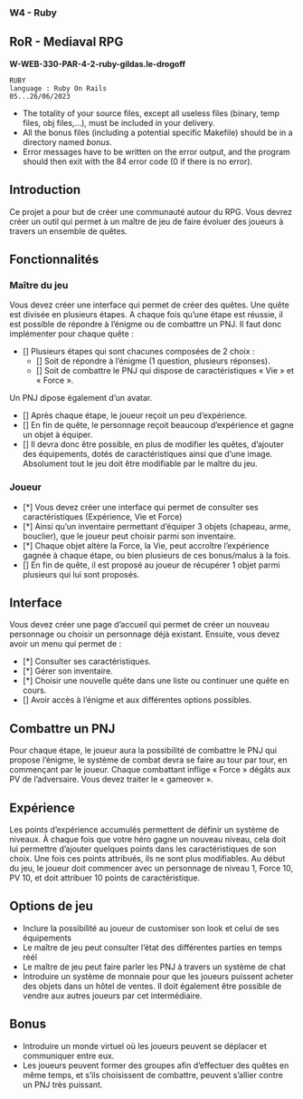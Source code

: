 ### W4 - Ruby

## RoR - Mediaval RPG

**W-WEB-330-PAR-4-2-ruby-gildas.le-drogoff**

```
RUBY
language : Ruby On Rails
05...26/06/2023
```

- The totality of your source files, except all useless files (binary, temp files, obj files,...), must be included in your delivery.
- All the bonus files (including a potential specific Makefile) should be in a directory named _bonus_.
- Error messages have to be written on the error output, and the program should then exit with the 84 error code (0 if there is no error).

## Introduction

Ce projet a pour but de créer une communauté autour du RPG. Vous devrez créer un outil qui permet à un maître de jeu de faire évoluer des joueurs à travers un ensemble de quêtes.

## Fonctionnalités

### Maître du jeu

Vous devez créer une interface qui permet de créer des quêtes. Une quête est divisée en plusieurs étapes. A chaque fois qu’une étape est réussie, il est possible de répondre à l’énigme ou de combattre un PNJ. Il faut donc implémenter pour chaque quête :

- [] Plusieurs étapes qui sont chacunes composées de 2 choix :
  - [] Soit de répondre à l’énigme (1 question, plusieurs réponses).
  - [] Soit de combattre le PNJ qui dispose de caractéristiques « Vie » et « Force ».

Un PNJ dipose également d’un avatar.

- [] Après chaque étape, le joueur reçoit un peu d’expérience. 
- [] En fin de quête, le personnage reçoit beaucoup d’expérience et gagne un objet à équiper. 
- [] Il devra donc être possible, en plus de modifier les quêtes, d’ajouter des équipements, dotés de caractéristiques ainsi que d’une image. 
Absolument tout le jeu doit être modifiable par le maître du jeu.

### Joueur

- [*] Vous devez créer une interface qui permet de consulter ses caractéristiques (Expérience, Vie et Force) 
- [*] Ainsi qu’un inventaire permettant d’équiper 3 objets (chapeau, arme, bouclier), que le joueur peut choisir parmi son inventaire. 
- [*] Chaque objet altère la Force, la Vie, peut accroître l’expérience gagnée à chaque étape, ou bien plusieurs de ces bonus/malus à la fois. 
- [] En fin de quête, il est proposé au joueur de récupérer 1 objet parmi plusieurs qui lui sont proposés.

## Interface

Vous devez créer une page d’accueil qui permet de créer un nouveau personnage ou choisir un personnage déjà existant. Ensuite, vous devez avoir un menu qui permet de :

- [*] Consulter ses caractéristiques.
- [*] Gérer son inventaire.
- [*] Choisir une nouvelle quête dans une liste ou continuer une quête en cours.
- [] Avoir accès à l’énigme et aux différentes options possibles.

## Combattre un PNJ

Pour chaque étape, le joueur aura la possibilité de combattre le PNJ qui propose l’énigme, le système de combat devra se faire au tour par tour, en commençant par le joueur. Chaque combattant inflige « Force » dégâts aux PV de l’adversaire. Vous devez traiter le « gameover ».

## Expérience

Les points d’expérience accumulés permettent de définir un système de niveaux. À chaque fois que votre héro gagne un nouveau niveau, cela doit lui permettre d’ajouter quelques points dans les caractéristiques de son choix. Une fois ces points attribués, ils ne sont plus modifiables. Au début du jeu, le joueur doit commencer avec un personnage de niveau 1, Force 10, PV 10, et doit attribuer 10 points de caractéristique.

## Options de jeu

- Inclure la possibilité au joueur de customiser son look et celui de ses équipements
- Le maître de jeu peut consulter l’état des différentes parties en temps réél
- Le maître de jeu peut faire parler les PNJ à travers un système de chat
- Introduire un système de monnaie pour que les joueurs puissent acheter des objets dans un hôtel de ventes. Il doit également être possible de vendre aux autres joueurs par cet intermédiaire.

## Bonus

- Introduire un monde virtuel où les joueurs peuvent se déplacer et communiquer entre eux.
- Les joueurs peuvent former des groupes afin d’effectuer des quêtes en même temps, et s’ils choisissent de combattre, peuvent s’allier contre un PNJ très puissant.
